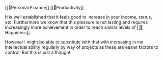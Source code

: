 [[🌰Personal Finance]]  [[🌳Productivity]]

It is well established that it feels good to increase in your income, status, etc. Furthermore we know that this pleasure is not lasting and requires increasingly more achievement in order to reach similar levels of [[🌰Happiness]].

However I might be able to substitute with that with increasing in my intellectual ability regularly by way of projects as these are easier factors to control. But this is just a thought